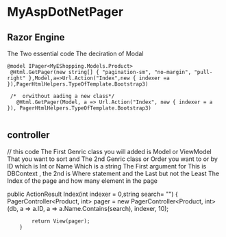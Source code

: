 # MyAspDotNetPager

## Razor Engine
The Two essential code  The deciration of Modal 
```
@model IPager<MyEShopping.Models.Product>
 @Html.GetPager(new string[] { "pagination-sm", "no-margin", "pull-right" },Model,a=>Url.Action("Index",new { indexer =a  }),PagerHtmlHelpers.TypeOfTemplate.Bootstrap3)
 
 /*  orwithout aading a new class*/
   @Html.GetPager(Model, a => Url.Action("Index", new { indexer = a }), PagerHtmlHelpers.TypeOfTemplate.Bootstrap3)


```
## controller 
// this code The First Genric class you will added is Model or ViewModel That you want to sort  and The 2nd Genric class or 
Order you want to or by ID which is Int or Name Which is a string 
The First argument for This is DBContext , the 2nd is Where statement and the Last but not the Least The Index of the page 
and how many element in the page 

   public ActionResult Index(int indexer = 0,string search= "")
        {
            PagerController<Product, int> pager = new PagerController<Product, int>(db,
                a => a.ID, a => a.Name.Contains(search),
                indexer, 10);
          
            return View(pager);
        }



